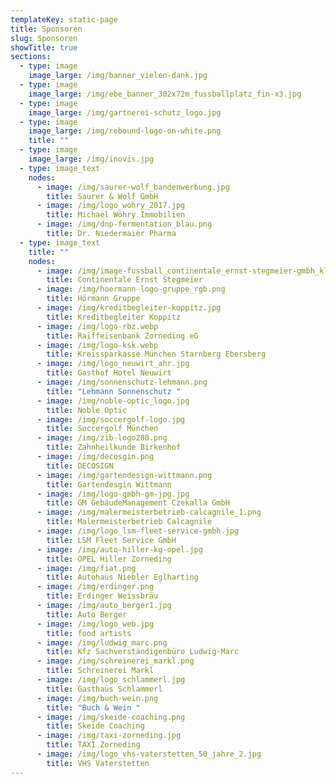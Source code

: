 ```yaml
---
templateKey: static-page
title: Sponsoren
slug: Sponsoren
showTitle: true
sections:
  - type: image
    image_large: /img/banner_vielen-dank.jpg
  - type: image
    image_large: /img/ebe_banner_302x72m_fussballplatz_fin-x3.jpg
  - type: image
    image_large: /img/gartnerei-schutz_logo.jpg
  - type: image
    image_large: /img/rebound-logo-on-white.png
    title: ""
  - type: image
    image_large: /img/inovis.jpg
  - type: image_text
    nodes:
      - image: /img/saurer-wolf_bandenwerbung.jpg
        title: Saurer & Wolf GmbH
      - image: /img/logo_wohry_2017.jpg
        title: Michael Wöhry Immobilien
      - image: /img/dnp-fermentation_blau.png
        title: Dr. Niedermaier Pharma
  - type: image_text
    title: ""
    nodes:
      - image: /img/image-fussball_continentale_ernst-stegmeier-gmbh_klein.png
        title: Continentale Ernst Stegmeier
      - image: /img/hoermann-logo-gruppe_rgb.png
        title: Hörmann Gruppe
      - image: /img/kreditbegleiter-koppitz.jpg
        title: Kreditbegleiter Koppitz
      - image: /img/logo-rbz.webp
        title: Raiffeisenbank Zorneding eG
      - image: /img/logo-ksk.webp
        title: Kreissparkasse München Starnberg Ebersberg
      - image: /img/logo_neuwirt_ahr.jpg
        title: Gasthof Hotel Neuwirt
      - image: /img/sonnenschutz-lehmann.png
        title: "Lehmann Sonnenschutz "
      - image: /img/noble-optic_logo.jpg
        title: Noble Optic
      - image: /img/soccergolf-logo.jpg
        title: Soccergolf München
      - image: /img/zib-logo280.png
        title: Zahnheilkunde Birkenhof
      - image: /img/decosgin.png
        title: DECOSIGN
      - image: /img/gartendesign-wittmann.png
        title: Gartendesgin Wittmann
      - image: /img/logo-gmbh-gm-jpg.jpg
        title: GM GebäudeManagement Czekalla GmbH
      - image: /img/malermeisterbetrieb-calcagnile_1.png
        title: Malermeisterbetrieb Calcagnile
      - image: /img/logo_lsm-fleet-service-gmbh.jpg
        title: LSM Fleet Service GmbH
      - image: /img/auto-hiller-kg-opel.jpg
        title: OPEL Hiller Zorneding
      - image: /img/fiat.png
        title: Autohaus Niebler Eglharting
      - image: /img/erdinger.png
        title: Erdinger Weissbräu
      - image: /img/auto_berger1.jpg
        title: Auto Berger
      - image: /img/logo_web.jpg
        title: food artists
      - image: /img/ludwig_marc.png
        title: Kfz Sachverständigenbüro Ludwig-Marc
      - image: /img/schreinerei_markl.png
        title: Schreinerei Markl
      - image: /img/logo_schlammerl.jpg
        title: Gasthaus Schlammerl
      - image: /img/buch-wein.png
        title: "Buch & Wein "
      - image: /img/skeide-coaching.png
        title: Skeide Coaching
      - image: /img/taxi-zorneding.jpg
        title: TAXI Zorneding
      - image: /img/logo_vhs-vaterstetten_50_jahre_2.jpg
        title: VHS Vaterstetten
---
```

